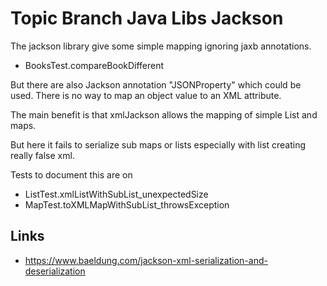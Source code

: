 # Topic Branch Java Libs Jackson
The jackson library give some simple mapping ignoring jaxb annotations.
* BooksTest.compareBookDifferent

But there are also Jackson annotation "JSONProperty" which could be used. There is no way to map an object value to an XML attribute.

The main benefit is that xmlJackson allows the mapping of simple List and maps.

But here it fails to serialize sub maps or lists especially with list creating really false xml.

Tests to document this are on
* ListTest.xmlListWithSubList_unexpectedSize
* MapTest.toXMLMapWithSubList_throwsException

## Links
* https://www.baeldung.com/jackson-xml-serialization-and-deserialization